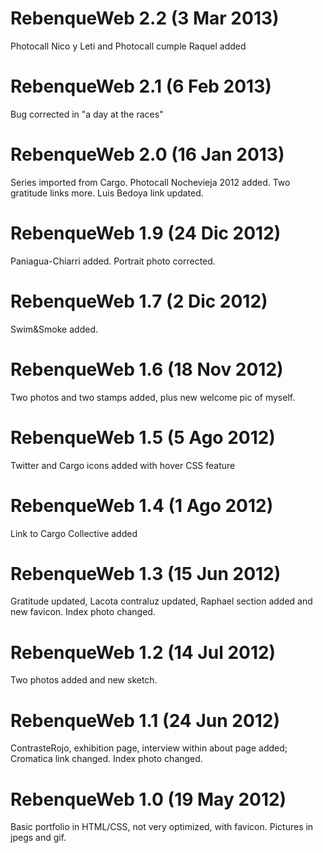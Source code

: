 # RebenqueWeb 2.2 (3 Mar 2013)
Photocall Nico y Leti and Photocall cumple Raquel added
# RebenqueWeb 2.1 (6 Feb 2013)
Bug corrected in "a day at the races"
# RebenqueWeb 2.0 (16 Jan 2013)
Series imported from Cargo. Photocall Nochevieja 2012 added. Two gratitude links more. Luis Bedoya link updated.
# RebenqueWeb 1.9 (24 Dic 2012)
Paniagua-Chiarri added. Portrait photo corrected.
# RebenqueWeb 1.7 (2 Dic 2012)
Swim&Smoke added.
# RebenqueWeb 1.6 (18 Nov 2012)
Two photos and two stamps added, plus new welcome pic of myself.
# RebenqueWeb 1.5 (5 Ago 2012)
Twitter and Cargo icons added with hover CSS feature
# RebenqueWeb 1.4 (1 Ago 2012)
Link to Cargo Collective added
# RebenqueWeb 1.3 (15 Jun 2012)
Gratitude updated, Lacota contraluz updated, Raphael section added and new favicon. Index photo changed.
# RebenqueWeb 1.2 (14 Jul 2012)
Two photos added and new sketch.
# RebenqueWeb 1.1 (24 Jun 2012)
ContrasteRojo, exhibition page, interview within about page added; Cromatica link changed. Index photo changed.
# RebenqueWeb 1.0 (19 May 2012)
Basic portfolio in HTML/CSS, not very optimized, with favicon. Pictures in jpegs and gif.

